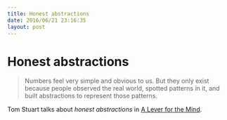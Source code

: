 ```yaml
---
title: Honest abstractions
date: 2016/06/21 23:16:35
layout: post
---
```

# Honest abstractions

> Numbers feel very simple and obvious to us. But they only exist because people observed the real world, spotted patterns in it, and built abstractions to represent those patterns.

Tom Stuart talks about _honest abstractions_ in [A Lever for the Mind](http://codon.com/a-lever-for-the-mind).
